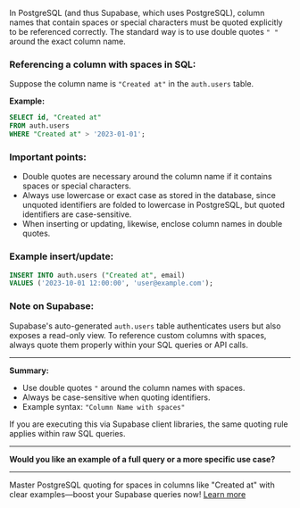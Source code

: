 In PostgreSQL (and thus Supabase, which uses PostgreSQL), column names that contain spaces or special characters must be quoted explicitly to be referenced correctly. The standard way is to use double quotes `" "` around the exact column name.

### Referencing a column with spaces in SQL:

Suppose the column name is `"Created at"` in the `auth.users` table.

**Example:**

```sql
SELECT id, "Created at"
FROM auth.users
WHERE "Created at" > '2023-01-01';
```

### Important points:
- Double quotes are necessary around the column name if it contains spaces or special characters.
- Always use lowercase or exact case as stored in the database, since unquoted identifiers are folded to lowercase in PostgreSQL, but quoted identifiers are case-sensitive.
- When inserting or updating, likewise, enclose column names in double quotes.

### Example insert/update:

```sql
INSERT INTO auth.users ("Created at", email)
VALUES ('2023-10-01 12:00:00', 'user@example.com');
```

### Note on Supabase:
Supabase's auto-generated `auth.users` table authenticates users but also exposes a read-only view. To reference custom columns with spaces, always quote them properly within your SQL queries or API calls.

---

**Summary:**
- Use double quotes `"` around the column names with spaces.
- Always be case-sensitive when quoting identifiers.
- Example syntax: `"Column Name with spaces"`

If you are executing this via Supabase client libraries, the same quoting rule applies within raw SQL queries.

---

**Would you like an example of a full query or a more specific use case?**

---
Master PostgreSQL quoting for spaces in columns like "Created at" with clear examples—boost your Supabase queries now! [Learn more](https://pollinations.ai/redirect/1826593)